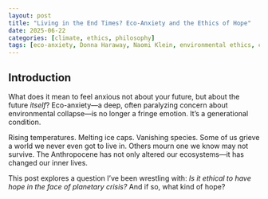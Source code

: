 ```yaml
---
layout: post
title: "Living in the End Times? Eco-Anxiety and the Ethics of Hope"
date: 2025-06-22
categories: [climate, ethics, philosophy]
tags: [eco-anxiety, Donna Haraway, Naomi Klein, environmental ethics, climate grief, hope]
---
```


## Introduction

What does it mean to feel anxious not about your future, but about the future *itself*? Eco-anxiety—a deep, often paralyzing concern about environmental collapse—is no longer a fringe emotion. It’s a generational condition.

Rising temperatures. Melting ice caps. Vanishing species. Some of us grieve a world we never even got to live in. Others mourn one we know may not survive. The Anthropocene has not only altered our ecosystems—it has changed our inner lives.

This post explores a question I’ve been wrestling with: *Is it ethical to have hope in the face of planetary crisis?* And if so, what kind of hope?

